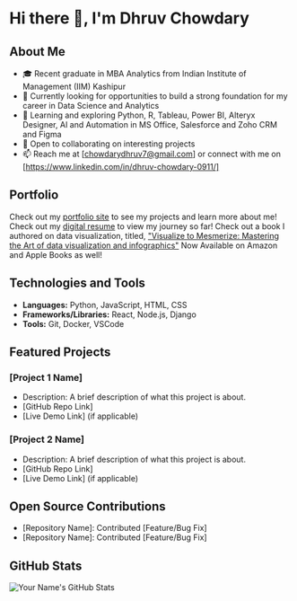 # Hi there 👋, I'm Dhruv Chowdary

## About Me
- 🎓 Recent graduate in MBA Analytics from Indian Institute of Management (IIM) Kashipur
- 💼 Currently looking for opportunities to build a strong foundation for my career in Data Science and Analytics 
- 🌱 Learning and exploring Python, R, Tableau, Power BI, Alteryx Designer, AI and Automation in MS Office, Salesforce and Zoho CRM and Figma
- 👯 Open to collaborating on interesting projects
- 📫 Reach me at [chowdarydhruv7@gmail.com] or connect with me on [https://www.linkedin.com/in/dhruv-chowdary-0911/]

## Portfolio
Check out my [portfolio site](https://dchow0911.github.io) to see my projects and learn more about me!
Check out my [digital resume](https://chowdarydhruv7.wixsite.com/myresume) to view my journey so far!
Check out a book I authored on data visualization, titled, ["Visualize to Mesmerize: Mastering the Art of data visualization and infographics"](https://dvwithdhruv.wixsite.com/portfolio) Now Available on Amazon and Apple Books as well!


## Technologies and Tools
- **Languages:** Python, JavaScript, HTML, CSS
- **Frameworks/Libraries:** React, Node.js, Django
- **Tools:** Git, Docker, VSCode

## Featured Projects
### [Project 1 Name]
- Description: A brief description of what this project is about.
- [GitHub Repo Link]
- [Live Demo Link] (if applicable)

### [Project 2 Name]
- Description: A brief description of what this project is about.
- [GitHub Repo Link]
- [Live Demo Link] (if applicable)

## Open Source Contributions
- [Repository Name]: Contributed [Feature/Bug Fix]
- [Repository Name]: Contributed [Feature/Bug Fix]

## GitHub Stats
![Your Name's GitHub Stats](https://github-readme-stats.vercel.app/api?username=yourusername&show_icons=true&theme=radical)
